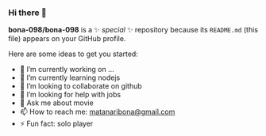 ### Hi there 👋


**bona-098/bona-098** is a ✨ _special_ ✨ repository because its `README.md` (this file) appears on your GitHub profile.

Here are some ideas to get you started:

- 🔭 I’m currently working on ...
- 🌱 I’m currently learning nodejs
- 👯 I’m looking to collaborate on github
- 🤔 I’m looking for help with jobs
- 💬 Ask me about movie
- 📫 How to reach me: matanaribona@gmail.com
- ⚡ Fun fact: solo player
